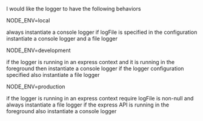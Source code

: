 I would like the logger to have the following behaviors


NODE_ENV=local

always instantiate a console logger
if logFile is specified in the configuration instantiate a console logger and a file logger

NODE_ENV=development

if the logger is running in an express context and it is running in the foreground then instantiate a console logger
if the logger configuration specified also instantiate a file logger

NODE_ENV=production

if the logger is running in an express context require logFile is non-null and always instantiate a file logger
if the express API is running in the foreground also instantiate a console logger